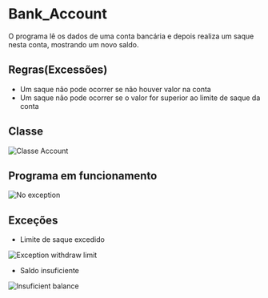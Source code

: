 # Bank_Account
O programa lê  os dados de uma conta bancária e depois realiza um saque nesta conta, mostrando um novo saldo.
## Regras(Excessões)
- Um saque não pode ocorrer se não houver valor na conta
- Um saque não pode ocorrer se o valor for superior ao limite de saque da conta

## Classe
![Classe Account](https://user-images.githubusercontent.com/86566715/145237967-1e152a6a-e34b-4e55-8778-61c06f335de5.PNG)

## Programa em funcionamento

![No exception](https://user-images.githubusercontent.com/86566715/145241496-a4f35cb6-80aa-4a80-bf6d-f75a164f98ba.PNG)
## Exceções
- Limite de saque excedido

![Exception withdraw limit](https://user-images.githubusercontent.com/86566715/145240348-db71be2f-633e-42c9-a0b1-e1dfb7e817c3.PNG)

- Saldo insuficiente

![Insuficient balance](https://user-images.githubusercontent.com/86566715/145240943-05eb7f2f-2288-4451-a8df-f19c30ae8529.PNG)

